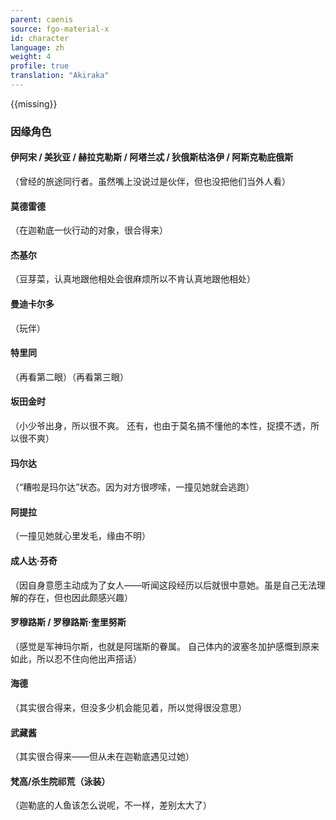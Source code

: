 ```yaml
---
parent: caenis
source: fgo-material-x
id: character
language: zh
weight: 4
profile: true
translation: "Akiraka"
---
```


{{missing}}

### 因缘角色

#### 伊阿宋 / 美狄亚 / 赫拉克勒斯 / 阿塔兰忒 / 狄俄斯枯洛伊 / 阿斯克勒庇俄斯

（曾经的旅途同行者。虽然嘴上没说过是伙伴，但也没把他们当外人看）

#### 莫德雷德

（在迦勒底一伙行动的对象，很合得来）

#### 杰基尔

（豆芽菜，认真地跟他相处会很麻烦所以不肯认真地跟他相处）

#### 曼迪卡尔多

（玩伴）

#### 特里同

（再看第二眼）（再看第三眼）

#### 坂田金时

（小少爷出身，所以很不爽。
还有，也由于莫名搞不懂他的本性，捉摸不透，所以很不爽）

#### 玛尔达

（“糟啦是玛尔达”状态。因为对方很啰嗦，一撞见她就会逃跑）

#### 阿提拉

（一撞见她就心里发毛，缘由不明）

#### 成人达·芬奇

（因自身意愿主动成为了女人——听闻这段经历以后就很中意她。虽是自己无法理解的存在，但也因此颇感兴趣）

#### 罗穆路斯 / 罗穆路斯·奎里努斯

（感觉是军神玛尔斯，也就是阿瑞斯的眷属。
自己体内的波塞冬加护感慨到原来如此，所以忍不住向他出声搭话）

#### 海德

（其实很合得来，但没多少机会能见着，所以觉得很没意思）

#### 武藏酱

（其实很合得来——但从未在迦勒底遇见过她）

#### 梵高/杀生院祁荒（泳装）

（迦勒底的人鱼该怎么说呢，不一样，差别太大了）
